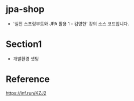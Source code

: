 # jpa-shop
- '실전 스프링부트와 JPA 활용 1 - 김영한' 강의 소스 코드입니다.

# Section1
- 개발환경 셋팅

# Reference
https://inf.run/KZJ2
